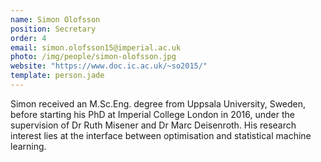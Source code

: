 ```yaml
---
name: Simon Olofsson
position: Secretary
order: 4 
email: simon.olofsson15@imperial.ac.uk
photo: /img/people/simon-olofsson.jpg
website: "https://www.doc.ic.ac.uk/~so2015/"
template: person.jade
---
```

Simon received an M.Sc.Eng. degree from Uppsala University, Sweden, before starting his PhD at Imperial College London in 2016, under the supervision of Dr Ruth Misener and Dr Marc Deisenroth.
His research interest lies at the interface between optimisation and statistical machine learning. 
